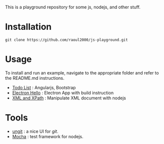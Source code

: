 This is a playground repository for some js, nodejs, and other stuff.

# Installation

	git clone https://github.com/raoul2000/js-playground.git
	
# Usage

To install and run an example, navigate to the appropriate folder and refer to the README.md instructions.

- [Todo List](./example-todo-list) : Angularjs, Bootstrap
- [Electron Hello](./example-electron) : Electron App with build instruction
- [XML and XPath](./example-xml) : Manipulate XML document with nodejs

# Tools

- [ungit](https://github.com/FredrikNoren/ungit) : a nice UI for *git*.
- [Mocha](https://github.com/mochajs/mocha) : test framework for nodejs.
